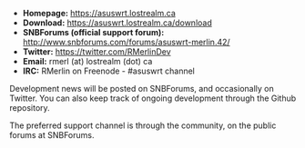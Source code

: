 * **Homepage:** https://asuswrt.lostrealm.ca
* **Download:** https://asuswrt.lostrealm.ca/download
* **SNBForums (official support forum):** http://www.snbforums.com/forums/asuswrt-merlin.42/
* **Twitter:** https://twitter.com/RMerlinDev
* **Email:** rmerl (at) lostrealm (dot) ca
* **IRC:** RMerlin on Freenode - #asuswrt channel

Development news will be posted on SNBForums, and occasionally on Twitter.  You can also keep track of ongoing development through the Github repository.

The preferred support channel is through the community, on the public forums at SNBForums.